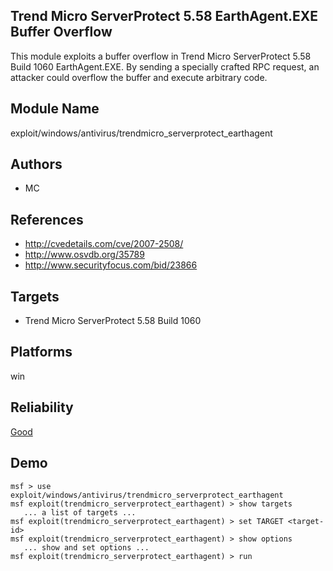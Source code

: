 ## Trend Micro ServerProtect 5.58 EarthAgent.EXE Buffer Overflow

This module exploits a buffer overflow in Trend Micro 
ServerProtect 5.58 Build 1060 EarthAgent.EXE. By sending a 
specially crafted RPC request, an attacker could overflow 
the buffer and execute arbitrary code.


## Module Name
exploit/windows/antivirus/trendmicro_serverprotect_earthagent

## Authors
* MC


## References
* http://cvedetails.com/cve/2007-2508/
* http://www.osvdb.org/35789
* http://www.securityfocus.com/bid/23866



## Targets
* Trend Micro ServerProtect 5.58 Build 1060


## Platforms
win

## Reliability
[Good](https://github.com/rapid7/metasploit-framework/wiki/Exploit-Ranking)

## Demo

```
msf > use exploit/windows/antivirus/trendmicro_serverprotect_earthagent
msf exploit(trendmicro_serverprotect_earthagent) > show targets
   ... a list of targets ...
msf exploit(trendmicro_serverprotect_earthagent) > set TARGET <target-id>
msf exploit(trendmicro_serverprotect_earthagent) > show options
   ... show and set options ...
msf exploit(trendmicro_serverprotect_earthagent) > run
```
    
    